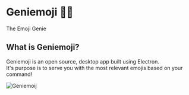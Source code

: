 # Geniemoji 🧞‍♂️
The Emoji Genie

## What is Geniemoji?
Geniemoji is an open source, desktop app built using Electron.                         
It's purpose is to serve you with the most relevant emojis based on your command!

![Geniemoij]()
